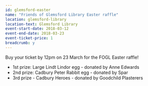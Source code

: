 ```yaml
---
id: glemsford-easter
name: "Friends of Glemsford Library Easter raffle"
location: glemsford-library
location-text: Glemsford Library
event-start-date: 2018-03-12
event-end-date: 2018-03-23
event-ticket-price: 1
breadcrumb: y
---
```


Buy your ticket by 12pm on 23 March for the FOGL Easter raffle!

* 1st prize: Large Lindt Lindor egg - donated by Anne Edwards
* 2nd prize: Cadbury Peter Rabbit egg - donated by Spar
* 3rd prize - Cadbury Heroes - donated by Goodchild Plasterers
